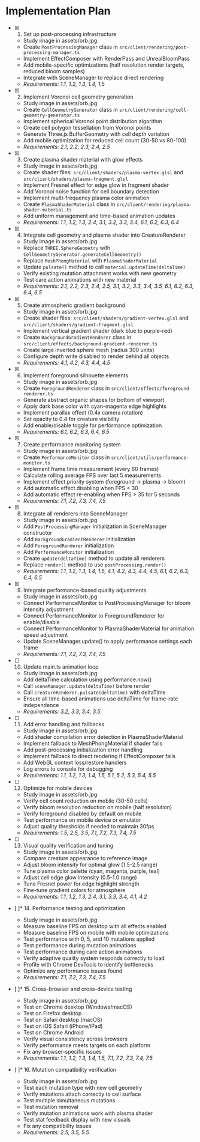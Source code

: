 # Implementation Plan

- [x] 1. Set up post-processing infrastructure

  - Study image in assets/orb.jpg
  - Create `PostProcessingManager` class in `src/client/rendering/post-processing-manager.ts`
  - Implement EffectComposer with RenderPass and UnrealBloomPass
  - Add mobile-specific optimizations (half resolution render targets, reduced bloom samples)
  - Integrate with SceneManager to replace direct rendering
  - _Requirements: 1.1, 1.2, 1.3, 1.4, 1.5_

- [x] 2. Implement Voronoi cell geometry generation

  - Study image in assets/orb.jpg
  - Create `CellGeometryGenerator` class in `src/client/rendering/cell-geometry-generator.ts`
  - Implement spherical Voronoi point distribution algorithm
  - Create cell polygon tessellation from Voronoi points
  - Generate Three.js BufferGeometry with cell depth variation
  - Add mobile optimization for reduced cell count (30-50 vs 80-100)
  - _Requirements: 2.1, 2.2, 2.3, 2.4, 2.5_

- [x] 3. Create plasma shader material with glow effects

  - Study image in assets/orb.jpg
  - Create shader files: `src/client/shaders/plasma-vertex.glsl` and `src/client/shaders/plasma-fragment.glsl`
  - Implement Fresnel effect for edge glow in fragment shader
  - Add Voronoi noise function for cell boundary detection
  - Implement multi-frequency plasma color animation
  - Create `PlasmaShaderMaterial` class in `src/client/rendering/plasma-shader-material.ts`
  - Add uniform management and time-based animation updates
  - _Requirements: 1.1, 1.2, 1.3, 2.4, 3.1, 3.2, 3.3, 3.4, 6.1, 6.2, 6.3, 6.4_

- [x] 4. Integrate cell geometry and plasma shader into CreatureRenderer

  - Study image in assets/orb.jpg
  - Replace `THREE.SphereGeometry` with `CellGeometryGenerator.generateCellGeometry()`
  - Replace `MeshPhongMaterial` with `PlasmaShaderMaterial`
  - Update `pulsate()` method to call `material.updateTime(deltaTime)`
  - Verify existing mutation attachment works with new geometry
  - Test care action animations with new material
  - _Requirements: 2.1, 2.2, 2.3, 2.4, 2.5, 3.1, 3.2, 3.3, 3.4, 3.5, 6.1, 6.2, 6.3, 6.4, 6.5_

- [x] 5. Create atmospheric gradient background

  - Study image in assets/orb.jpg
  - Create shader files: `src/client/shaders/gradient-vertex.glsl` and `src/client/shaders/gradient-fragment.glsl`
  - Implement vertical gradient shader (dark blue to purple-red)
  - Create `BackgroundGradientRenderer` class in `src/client/effects/background-gradient-renderer.ts`
  - Create large inverted sphere mesh (radius 300 units)
  - Configure depth write disabled to render behind all objects
  - _Requirements: 4.1, 4.2, 4.3, 4.4, 4.5_

- [x] 6. Implement foreground silhouette elements

  - Study image in assets/orb.jpg
  - Create `ForegroundRenderer` class in `src/client/effects/foreground-renderer.ts`
  - Generate abstract organic shapes for bottom of viewport
  - Apply dark base color with cyan-magenta edge highlights
  - Implement parallax effect (0.4x camera rotation)
  - Set opacity to 0.4 for creature visibility
  - Add enable/disable toggle for performance optimization
  - _Requirements: 6.1, 6.2, 6.3, 6.4, 6.5_

- [x] 7. Create performance monitoring system

  - Study image in assets/orb.jpg
  - Create `PerformanceMonitor` class in `src/client/utils/performance-monitor.ts`
  - Implement frame time measurement (every 60 frames)
  - Calculate rolling average FPS over last 5 measurements
  - Implement effect priority system (foreground → plasma → bloom)
  - Add automatic effect disabling when FPS < 30
  - Add automatic effect re-enabling when FPS > 35 for 5 seconds
  - _Requirements: 7.1, 7.2, 7.3, 7.4, 7.5_

- [x] 8. Integrate all renderers into SceneManager

  - Study image in assets/orb.jpg
  - Add `PostProcessingManager` initialization in SceneManager constructor
  - Add `BackgroundGradientRenderer` initialization
  - Add `ForegroundRenderer` initialization
  - Add `PerformanceMonitor` initialization
  - Create `update(deltaTime)` method to update all renderers
  - Replace `render()` method to use `postProcessing.render()`
  - _Requirements: 1.1, 1.2, 1.3, 1.4, 1.5, 4.1, 4.2, 4.3, 4.4, 4.5, 6.1, 6.2, 6.3, 6.4, 6.5_

- [x] 9. Integrate performance-based quality adjustments

  - Study image in assets/orb.jpg
  - Connect PerformanceMonitor to PostProcessingManager for bloom intensity adjustment
  - Connect PerformanceMonitor to ForegroundRenderer for enable/disable
  - Connect PerformanceMonitor to PlasmaShaderMaterial for animation speed adjustment
  - Update SceneManager.update() to apply performance settings each frame
  - _Requirements: 7.1, 7.2, 7.3, 7.4, 7.5_

- [ ] 10. Update main.ts animation loop

  - Study image in assets/orb.jpg
  - Add deltaTime calculation using performance.now()
  - Call `sceneManager.update(deltaTime)` before render
  - Call `creatureRenderer.pulsate(deltaTime)` with deltaTime
  - Ensure all time-based animations use deltaTime for frame-rate independence
  - _Requirements: 3.2, 3.3, 3.4, 3.5_

- [ ] 11. Add error handling and fallbacks

  - Study image in assets/orb.jpg
  - Add shader compilation error detection in PlasmaShaderMaterial
  - Implement fallback to MeshPhongMaterial if shader fails
  - Add post-processing initialization error handling
  - Implement fallback to direct rendering if EffectComposer fails
  - Add WebGL context loss/restore handlers
  - Log errors to console for debugging
  - _Requirements: 1.1, 1.2, 1.3, 1.4, 1.5, 5.1, 5.2, 5.3, 5.4, 5.5_

- [ ] 12. Optimize for mobile devices

  - Study image in assets/orb.jpg
  - Verify cell count reduction on mobile (30-50 cells)
  - Verify bloom resolution reduction on mobile (half resolution)
  - Verify foreground disabled by default on mobile
  - Test performance on mobile device or emulator
  - Adjust quality thresholds if needed to maintain 30fps
  - _Requirements: 1.5, 2.5, 3.5, 7.1, 7.2, 7.3, 7.4, 7.5_

- [ ] 13. Visual quality verification and tuning

  - Study image in assets/orb.jpg
  - Compare creature appearance to reference image
  - Adjust bloom intensity for optimal glow (1.5-2.5 range)
  - Tune plasma color palette (cyan, magenta, purple, teal)
  - Adjust cell edge glow intensity (0.5-1.0 range)
  - Tune Fresnel power for edge highlight strength
  - Fine-tune gradient colors for atmosphere
  - _Requirements: 1.1, 1.2, 1.3, 2.4, 3.1, 3.3, 3.4, 4.1, 4.2_

- [ ]\* 14. Performance testing and optimization

  - Study image in assets/orb.jpg
  - Measure baseline FPS on desktop with all effects enabled
  - Measure baseline FPS on mobile with mobile optimizations
  - Test performance with 0, 5, and 10 mutations applied
  - Test performance during mutation animations
  - Test performance during care action animations
  - Verify adaptive quality system responds correctly to load
  - Profile with Chrome DevTools to identify bottlenecks
  - Optimize any performance issues found
  - _Requirements: 7.1, 7.2, 7.3, 7.4, 7.5_

- [ ]\* 15. Cross-browser and cross-device testing

  - Study image in assets/orb.jpg
  - Test on Chrome desktop (Windows/macOS)
  - Test on Firefox desktop
  - Test on Safari desktop (macOS)
  - Test on iOS Safari (iPhone/iPad)
  - Test on Chrome Android
  - Verify visual consistency across browsers
  - Verify performance meets targets on each platform
  - Fix any browser-specific issues
  - _Requirements: 1.1, 1.2, 1.3, 1.4, 1.5, 7.1, 7.2, 7.3, 7.4, 7.5_

- [ ]\* 16. Mutation compatibility verification
  - Study image in assets/orb.jpg
  - Test each mutation type with new cell geometry
  - Verify mutations attach correctly to cell surface
  - Test multiple simultaneous mutations
  - Test mutation removal
  - Verify mutation animations work with plasma shader
  - Test stat feedback display with new visuals
  - Fix any compatibility issues
  - _Requirements: 2.5, 3.5, 5.5_

